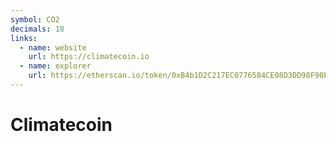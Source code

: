 ```yaml
---
symbol: CO2
decimals: 18
links:
  - name: website
    url: https://climatecoin.io
  - name: explorer
    url: https://etherscan.io/token/0xB4b1D2C217EC0776584CE08D3DD98F90EDedA44b
---
```


# Climatecoin
